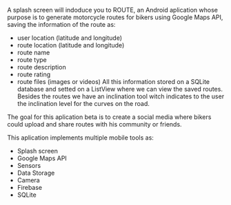 A splash screen will indoduce you to ROUTE, an Android aplication whose purpose is to generate motorcycle routes for bikers using Google Maps API, 
saving the information of the route as:
- user location (latitude and longitude)
- route location (latitude and longitude)
- route name
- route type
- route description
- route rating
- route files (images or videos)
All this information stored on a SQLite database and setted on a ListView where we can view the saved routes.
Besides the routes we have an inclination tool witch indicates to the user the inclination level for the curves on the road.

The goal for this aplication beta is to create a social media where bikers could upload and share routes with his community or friends.

This aplication implements multiple mobile tools as:
-  Splash screen
-  Google Maps API
-  Sensors
-  Data Storage
-  Camera
-  Firebase
-  SQLite
